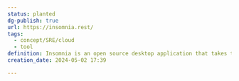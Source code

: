 ```yaml
---
status: planted
dg-publish: true
url: https://insomnia.rest/
tags:
  - concept/SRE/cloud
  - tool
definition: Insomnia is an open source desktop application that takes the pain out of interacting with and designing, debugging, and testing APIs. Insomnia combines an easy-to-use interface with advanced functionality like authentication helpers, code generation, and environment variables.
creation_date: 2024-05-02 17:39

---
```

